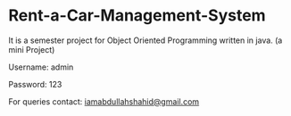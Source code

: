 # Rent-a-Car-Management-System
It is a semester project for Object Oriented Programming written in java. (a mini Project)

Username: admin

Password: 123

For queries contact: iamabdullahshahid@gmail.com
